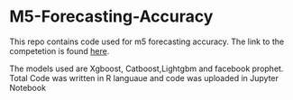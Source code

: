 # M5-Forecasting-Accuracy
This repo contains code used for m5 forecasting accuracy. The link to the competetion is found [here](https://www.kaggle.com/jaswanthhbadvelu/cat-xgb-lgboost-prophet).

The models used are Xgboost, Catboost,Lightgbm and facebook prophet. Total Code was written in R languaue and code was uploaded in Jupyter Notebook

